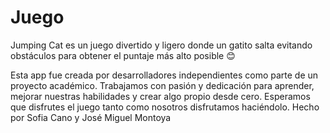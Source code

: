 # Juego
Jumping Cat es un juego divertido y ligero donde un gatito salta evitando obstáculos para obtener el puntaje más alto posible 😊

Esta app fue creada por desarrolladores independientes como parte de un proyecto académico. Trabajamos con pasión y dedicación para aprender, mejorar nuestras habilidades y crear algo propio desde cero.
Esperamos que disfrutes el juego tanto como nosotros disfrutamos haciéndolo.
Hecho por Sofia Cano y José Miguel Montoya
